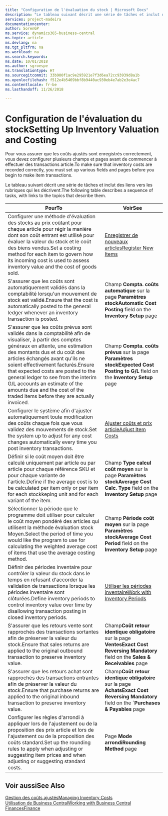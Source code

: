 ```yaml
---
title: "Configuration de l'évaluation du stock | Microsoft Docs"
description: "Le tableau suivant décrit une série de tâches et inclut des liens vers les rubriques qui les décrivent."
services: project-madeira
documentationcenter: 
author: SorenGP
ms.service: dynamics365-business-central
ms.topic: article
ms.devlang: na
ms.tgt_pltfrm: na
ms.workload: na
ms.search.keywords: 
ms.date: 10/01/2018
ms.author: sgroespe
ms.translationtype: HT
ms.sourcegitcommit: 33b900f1ac9e295921e7f3d6ea72cc93939d8a1b
ms.openlocfilehash: f512e4b5469bbf8b9440ac930eb4e7ab2e3e4ac7
ms.contentlocale: fr-be
ms.lasthandoff: 11/26/2018

---
```

# <a name="setting-up-inventory-valuation-and-costing"></a><span data-ttu-id="1aff4-103">Configuration de l'évaluation du stock</span><span class="sxs-lookup"><span data-stu-id="1aff4-103">Setting Up Inventory Valuation and Costing</span></span>
<span data-ttu-id="1aff4-104">Pour vous assurer que les coûts ajustés sont enregistrés correctement, vous devez configurer plusieurs champs et pages avant de commencer à effectuer des transactions article.</span><span class="sxs-lookup"><span data-stu-id="1aff4-104">To make sure that inventory costs are recorded correctly, you must set up various fields and pages before you begin to make item transactions.</span></span>

<span data-ttu-id="1aff4-105">Le tableau suivant décrit une série de tâches et inclut des liens vers les rubriques qui les décrivent.</span><span class="sxs-lookup"><span data-stu-id="1aff4-105">The following table describes a sequence of tasks, with links to the topics that describe them.</span></span>

|<span data-ttu-id="1aff4-106">**Pour**</span><span class="sxs-lookup"><span data-stu-id="1aff4-106">**To**</span></span>|<span data-ttu-id="1aff4-107">**Voir**</span><span class="sxs-lookup"><span data-stu-id="1aff4-107">**See**</span></span>|  
|------------|-------------|  
|<span data-ttu-id="1aff4-108">Configurer une méthode d'évaluation des stocks au prix coûtant pour chaque article pour régir la manière dont son coût entrant est utilisé pour évaluer la valeur du stock et le coût des biens vendus.</span><span class="sxs-lookup"><span data-stu-id="1aff4-108">Set a costing method for each item to govern how its incoming cost is used to assess inventory value and the cost of goods sold.</span></span>|[<span data-ttu-id="1aff4-109">Enregistrer de nouveaux articles</span><span class="sxs-lookup"><span data-stu-id="1aff4-109">Register New Items</span></span>](inventory-how-register-new-items.md)|  
|<span data-ttu-id="1aff4-110">S'assurer que les coûts sont automatiquement validés dans la comptabilité lorsqu'un mouvement de stock est validé.</span><span class="sxs-lookup"><span data-stu-id="1aff4-110">Ensure that the cost is automatically posted to the general ledger whenever an inventory transaction is posted.</span></span>|<span data-ttu-id="1aff4-111">Champ **Compta. coûts automatique** sur la page **Paramètres stock**</span><span class="sxs-lookup"><span data-stu-id="1aff4-111">**Automatic Cost Posting** field on the **Inventory Setup** page</span></span>|  
|<span data-ttu-id="1aff4-112">S'assurer que les coûts prévus sont validés dans la comptabilité afin de visualiser, à partir des comptes généraux en attente, une estimation des montants dus et du coût des articles échangés avant qu'ils ne soient effectivement facturés.</span><span class="sxs-lookup"><span data-stu-id="1aff4-112">Ensure that expected costs are posted to the general ledger to see from the interim G/L accounts an estimate of the amounts due and the cost of the traded items before they are actually invoiced.</span></span>|<span data-ttu-id="1aff4-113">Champ **Compta. coûts prévus** sur la page **Paramètres stock**</span><span class="sxs-lookup"><span data-stu-id="1aff4-113">**Expected Cost Posting to G/L** field on the **Inventory Setup** page</span></span>|  
|<span data-ttu-id="1aff4-114">Configurer le système afin d'ajuster automatiquement toute modification des coûts chaque fois que vous validez des mouvements de stock.</span><span class="sxs-lookup"><span data-stu-id="1aff4-114">Set the system up to adjust for any cost changes automatically every time you post inventory transactions.</span></span>|[<span data-ttu-id="1aff4-115">Ajuster coûts et prix article</span><span class="sxs-lookup"><span data-stu-id="1aff4-115">Adjust Item Costs</span></span>](inventory-how-adjust-item-costs.md)|  
|<span data-ttu-id="1aff4-116">Définir si le coût moyen doit être calculé uniquement par article ou par article pour chaque référence SKU et pour chaque variante de l'article.</span><span class="sxs-lookup"><span data-stu-id="1aff4-116">Define if the average cost is to be calculated per item only or per item for each stockkeping unit and for each variant of the item.</span></span>|<span data-ttu-id="1aff4-117">Champ **Type calcul coût moyen** sur la page **Paramètres stock**</span><span class="sxs-lookup"><span data-stu-id="1aff4-117">**Average Cost Calc. Type** field on the **Inventory Setup** page</span></span>|  
|<span data-ttu-id="1aff4-118">Sélectionner la période que le programme doit utiliser pour calculer le coût moyen pondéré des articles qui utilisent la méthode évaluation stock Moyen.</span><span class="sxs-lookup"><span data-stu-id="1aff4-118">Select the period of time you would like the program to use for calculating the weighted average cost of items that use the average costing method.</span></span>|<span data-ttu-id="1aff4-119">Champ **Période coût moyen** sur la page **Paramètres stock**</span><span class="sxs-lookup"><span data-stu-id="1aff4-119">**Average Cost Period** field on the **Inventory Setup** page</span></span>|  
|<span data-ttu-id="1aff4-120">Définir des périodes inventaire pour contrôler la valeur du stock dans le temps en refusant d'accorder la validation de transactions lorsque les périodes inventaire sont clôturées.</span><span class="sxs-lookup"><span data-stu-id="1aff4-120">Define inventory periods to control inventory value over time by disallowing transaction posting in closed inventory periods.</span></span>|[<span data-ttu-id="1aff4-121">Utiliser les périodes inventaire</span><span class="sxs-lookup"><span data-stu-id="1aff4-121">Work with Inventory Periods</span></span>](finance-how-to-work-with-inventory-periods.md)|  
|<span data-ttu-id="1aff4-122">S'assurer que les retours vente sont rapprochés des transactions sortantes afin de préserver la valeur du stock.</span><span class="sxs-lookup"><span data-stu-id="1aff4-122">Ensure that sales returns are applied to the original outbound transaction to preserve inventory value.</span></span>|<span data-ttu-id="1aff4-123">Champ**Coût retour identique obligatoire** sur la page **Ventes**</span><span class="sxs-lookup"><span data-stu-id="1aff4-123">**Exact Cost Reversing Mandatory** field on the **Sales & Receivables** page</span></span>|  
|<span data-ttu-id="1aff4-124">S'assurer que les retours achat sont rapprochés des transactions entrantes afin de préserver la valeur du stock.</span><span class="sxs-lookup"><span data-stu-id="1aff4-124">Ensure that purchase returns are applied to the original inbound transaction to preserve inventory value.</span></span>|<span data-ttu-id="1aff4-125">Champ**Coût retour identique obligatoire** sur la page **Achats**</span><span class="sxs-lookup"><span data-stu-id="1aff4-125">**Exact Cost Reversing Mandatory** field on the **´Purchases & Payables** page</span></span>|
|<span data-ttu-id="1aff4-126">Configurer les règles d'arrondi à appliquer lors de l'ajustement ou de la proposition des prix article et lors de l'ajustement ou de la proposition des coûts standard.</span><span class="sxs-lookup"><span data-stu-id="1aff4-126">Set up the rounding rules to apply when adjusting or suggesting item prices and when adjusting or suggesting standard costs.</span></span>|<span data-ttu-id="1aff4-127">Page **Mode arrondi**</span><span class="sxs-lookup"><span data-stu-id="1aff4-127">**Rounding Method** page</span></span>|  

## <a name="see-also"></a><span data-ttu-id="1aff4-128">Voir aussi</span><span class="sxs-lookup"><span data-stu-id="1aff4-128">See Also</span></span>  
[<span data-ttu-id="1aff4-129">Gestion des coûts ajustés</span><span class="sxs-lookup"><span data-stu-id="1aff4-129">Managing Inventory Costs</span></span>](finance-manage-inventory-costs.md)  
[<span data-ttu-id="1aff4-130">Utilisation de Business Central</span><span class="sxs-lookup"><span data-stu-id="1aff4-130">Working with Business Central</span></span>](ui-work-product.md)  
[<span data-ttu-id="1aff4-131">Finances</span><span class="sxs-lookup"><span data-stu-id="1aff4-131">Finance</span></span>](finance.md)  

